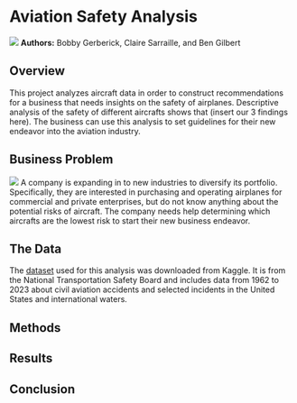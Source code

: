 
# Aviation Safety Analysis
![](https://images.theconversation.com/files/472287/original/file-20220704-13-iyr4cr.jpeg?ixlib=rb-1.1.0&rect=38%2C0%2C4086%2C2040&q=45&auto=format&w=668&h=324&fit=crop)
**Authors:** Bobby Gerberick, Claire Sarraille, and Ben Gilbert

## Overview

This project analyzes aircraft data in order to construct recommendations for a business that needs insights on the safety of airplanes. Descriptive analysis of the safety of different aircrafts shows that (insert our 3 findings here). The business can use this analysis to set guidelines for their new endeavor into the aviation industry.

## Business Problem
![](https://gray-wwsb-prod.cdn.arcpublishing.com/resizer/PLAR0OJXJ6Z0qxbtQcXkj_TsLBo=/1200x675/smart/filters:quality(85)/cloudfront-us-east-1.images.arcpublishing.com/gray/HDOIMOAREJELRLVVMTTMBOO664.jpg)
A company is expanding in to new industries to diversify its portfolio. Specifically, they are interested in purchasing and operating airplanes for commercial and private enterprises, but do not know anything about the potential risks of aircraft. The company needs help determining which aircrafts are the lowest risk to start their new business endeavor.

## The Data

The [dataset](https://www.kaggle.com/datasets/khsamaha/aviation-accident-database-synopses) used for this analysis was downloaded from Kaggle. It is from the National Transportation Safety Board and includes data from 1962 to 2023 about civil aviation accidents and selected incidents in the United States and international waters.

## Methods



## Results



## Conclusion



